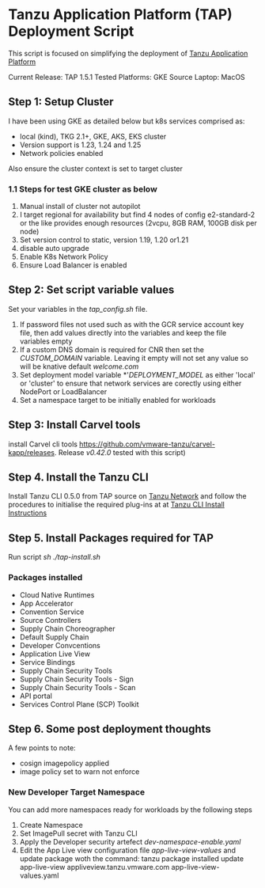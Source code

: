 # Tanzu Application Platform (TAP) Deployment Script

This script is focused on simplifying the deployment of [Tanzu Application Platform](https://tanzu.vmware.com/application-platform)

Current Release:    TAP 1.5.1
Tested Platforms:   GKE
Source Laptop:      MacOS

## Step 1: Setup Cluster
I have been using GKE as detailed below but k8s services comprised as:

- local (kind), TKG 2.1+, GKE, AKS, EKS cluster
- Version support is 1.23, 1.24 and 1.25 
- Network policies enabled

Also ensure the cluster context is set to target cluster

### 1.1 Steps for test GKE cluster as below
1. Manual install of cluster not autopilot
2. I target regional for availability but find 4 nodes of config e2-standard-2 or the like provides enough resources (2vcpu, 8GB RAM, 100GB disk per node)
3. Set version control to static, version 1.19, 1.20 or1.21
4. disable auto upgrade
5. Enable K8s Network Policy
6. Ensure Load Balancer is enabled

## Step 2: Set script variable values
Set your variables in the *tap_config.sh* file.
1. If password files not used such as with the GCR service account key file, then add values directly into the variables and keep the file variables empty
2. If a custom DNS domain is required for CNR then set the *CUSTOM_DOMAIN* variable. Leaving it empty will not set any value so will be knative default *welcome.com*
3. Set deployment model variable *'*DEPLOYMENT_MODEL* as either 'local' or 'cluster' to ensure that network services are corectly using either NodePort or LoadBalancer
4. Set a namespace target to be initially enabled for workloads

## Step 3: Install Carvel tools 
install Carvel cli tools <https://github.com/vmware-tanzu/carvel-kapp/releases>. Release *v0.42.0* tested with this script)

## Step 4. Install the Tanzu CLI 
Install Tanzu CLI 0.5.0 from TAP source on [Tanzu Network](https://network.tanzu.vmware.com/products/tanzu-application-platform#/releases/967169/file_groups/5595) and follow the procedures to initialise the required plug-ins at at [Tanzu CLI Install Instructions](https://docs.vmware.com/en/VMware-Tanzu-Application-Platform/0.2/tap-0-2/GUID-install-general.html#cli-and-plugin)


## Step 5. Install Packages required for TAP
Run script *sh ./tap-install.sh*

### Packages installed
- Cloud Native Runtimes
- App Accelerator
- Convention Service
- Source Controllers
- Supply Chain Choreographer
- Default Supply Chain
- Developer Convcentions
- Application Live View
- Service Bindings
- Supply Chain Security Tools
- Supply Chain Security Tools - Sign
- Supply Chain Security Tools - Scan
- API portal
- Services Control Plane (SCP) Toolkit

## Step 6. Some post deployment thoughts
A few points to note:
- cosign imagepolicy applied
- image policy set to warn not enforce

### New Developer Target Namespace
You can add more namespaces ready for workloads by the following steps
1. Create Namespace
2. Set ImagePull secret with Tanzu CLI
3. Apply the Developer security artefect *dev-namespace-enable.yaml*
4. Edit the App Live view configuration file *app-live-view-values* and update package woth the command:
    tanzu package installed update app-live-view appliveview.tanzu.vmware.com app-live-view-values.yaml

